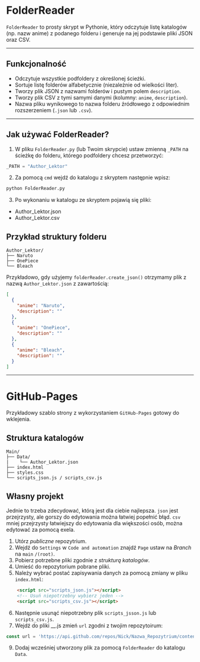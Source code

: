 # FolderReader

`FolderReader` to prosty skrypt w Pythonie, który odczytuje listę katalogów (np. nazw anime) z podanego folderu i generuje na jej podstawie pliki JSON oraz CSV.

---

## Funkcjonalność

- Odczytuje wszystkie podfoldery z określonej ścieżki.
- Sortuje listę folderów alfabetycznie (niezależnie od wielkości liter).
- Tworzy plik JSON z nazwami folderów i pustym polem `description`.
- Tworzy plik CSV z tymi samymi danymi (kolumny: `anime`, `description`).
- Nazwa pliku wynikowego to nazwa folderu źródłowego z odpowiednim rozszerzeniem (`.json` lub `.csv`).

---

## Jak używać FolderReader?

1. W pliku `FolderReader.py` (lub Twoim skrypcie) ustaw zmienną `_PATH` na ścieżkę do folderu, którego podfoldery chcesz przetworzyć:
```python
_PATH = "Author_Lektor"
```

2. Za pomocą `cmd` wejdź do katalogu z skryptem następnie wpisz:
```bash
python FolderReader.py
```

3. Po wykonaniu w katalogu ze skryptem pojawią się pliki:
- Author_Lektor.json
- Author_Lektor.csv

##  Przykład struktury folderu
```
Author_Lektor/
├── Naruto
├── OnePiece
└── Bleach
```
Przykładowo, gdy użyjemy  `folderReader.create_json()` otrzymamy plik z nazwą `Author_Lektor.json` z zawartością:
```json
[
  {
    "anime": "Naruto",
    "description": ""
  },
  {
    "anime": "OnePiece",
    "description": ""
  },
  {
    "anime": "Bleach",
    "description": ""
  }
]
```

---

# GitHub-Pages
Przykładowy szablo strony z wykorzystaniem  `GitHub-Pages` gotowy do wklejenia.
##  Struktura katalogów
```
Main/
├── Data/
|    └── Author_Lektor.json
├── index.html
├── styles.css
└── scripts_json.js / scripts_csv.js
```

##  Własny projekt
Jednie to trzeba zdecydować, którą jest dla ciebie najlepsza. `json` jest przejrzysty, ale gorszy do edytowania można łatwiej popełnić błąd. `csv` mniej przejrzysty łatwiejszy do edytowania dla większości osób, można edytować za pomocą exela.

1. Utórz *publiczne* repozytrium.
2. Wejdź do `Settings` w `Code and automation` znajdź `Page` ustaw na *Branch* na `main` `/(root)`.
3. Pobierz potrzebne pliki zgodnie z *strukturą katalogów*.
4. Umieść do repozytorium pobrane pliki.
5. Należy wybrać postać zapisywania danych za pomocą zmiany w pliku `index.html`:
```html
    <script src="scripts_json.js"></script> 
    <!-- Usuń niepotrzebny wybierz jeden -->
    <script src="scripts_csv.js"></script>
```
6. Następnie usunąć niepotrzebny plik `scripts_jsson.js` lub `scripts_csv.js`.
7. Wejdź do pliki __.js zmień `url` zgodni z twojim repozytoirum:
```js
const url = 'https://api.github.com/repos/Nick/Nazwa_Repozytrium/contents/Data'
```
9. Dodaj wcześniej utworzony plik za pomocą `FolderReader` do katalogu `Data`.
